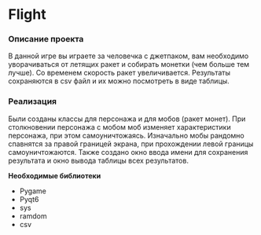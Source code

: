 # Flight
### Описание проекта
В данной игре вы играете за человечка с джетпаком, вам необходимо уворачиваться от летящих ракет и собирать монетки (чем больше тем лучше).
Со временем скорость ракет увеличивается.
Результаты сохраняются в csv файл и их можно посмотреть в виде таблицы.
### Реализация
Были созданы классы для персонажа и для мобов (ракет монет). При столкновении персонажа с мобом моб изменяет характеристики персонажа, при этом самоуничтожаясь. Изначально мобы рандомно спавнятся за правой границей экрана, при прохождении левой границы самоуничтожаются.
Также создано окно ввода имени для сохранения результата и окно вывода таблицы всех результатов.

**Необходимые библиотеки**
- Pygame
- Pyqt6
- sys
- ramdom
- csv